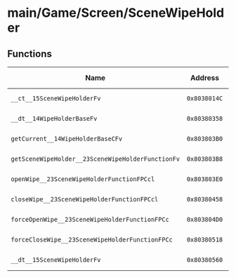 # main/Game/Screen/SceneWipeHolder

## Functions

| Name | Address | Match % |
|------|---------|---------|
| `__ct__15SceneWipeHolderFv` | `0x8038014C` | :x: (0.0%) |
| `__dt__14WipeHolderBaseFv` | `0x80380358` | :x: (0.0%) |
| `getCurrent__14WipeHolderBaseCFv` | `0x803803B0` | :x: (0.0%) |
| `getSceneWipeHolder__23SceneWipeHolderFunctionFv` | `0x803803B8` | :x: (0.0%) |
| `openWipe__23SceneWipeHolderFunctionFPCcl` | `0x803803E0` | :x: (0.0%) |
| `closeWipe__23SceneWipeHolderFunctionFPCcl` | `0x80380458` | :x: (0.0%) |
| `forceOpenWipe__23SceneWipeHolderFunctionFPCc` | `0x803804D0` | :x: (0.0%) |
| `forceCloseWipe__23SceneWipeHolderFunctionFPCc` | `0x80380518` | :x: (0.0%) |
| `__dt__15SceneWipeHolderFv` | `0x80380560` | :x: (0.0%) |